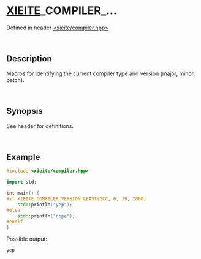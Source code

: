 # [XIEITE](../../macros.md)\_COMPILER\_...
Defined in header [<xieite/compiler.hpp>](../../../include/xieite/compiler.hpp)

&nbsp;

## Description
Macros for identifying the current compiler type and version (major, minor, patch).

&nbsp;

## Synopsis
See header for definitions.

&nbsp;

## Example
```cpp
#include <xieite/compiler.hpp>

import std;

int main() {
#if XIEITE_COMPILER_VERSION_LEAST(GCC, 6, 39, 2000)
    std::println("yep");
#else
    std::println("nope");
#endif
}
```
Possible output:
```
yep
```
